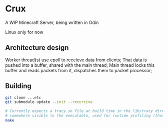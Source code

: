 # Crux

A WIP Minecraft Server, being written in Odin

Linux only for now

## Architecture design

Worker thread(s) use epoll to receieve data from clients;
That data is pushed into a buffer, shared with the main thread;
Main thread locks this buffer and reads packets from it, dispatches them to packet processor;

## Building

```sh
git clone ...etc
git submodule update --init --recursive

# Currently expects a tracy.so file at build time in the lib/tracy directory, and a libTracyClient.so.0.11.2
# somewhere visible to the executable, used for runtime profiling (those two can be the same file)
make
```
